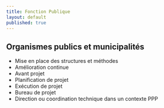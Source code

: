 ```yaml
---
title: Fonction Publique
layout: default
published: true
---
```


## Organismes publics et municipalités

- Mise en place des structures et méthodes
- Amélioration continue
- Avant projet
- Planification de projet
- Exécution de projet
- Bureau de projet
- Direction ou coordination technique dans un contexte PPP